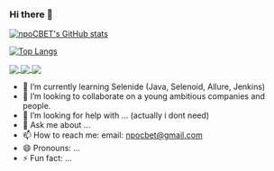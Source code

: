 ### Hi there 👋

[![npoCBET's GitHub stats](https://github-readme-stats.vercel.app/api?username=npocbet)](https://github.com/npocbet/github-readme-stats)

[![Top Langs](https://github-readme-stats.vercel.app/api/top-langs/?username=npocbet&layout=compact)](https://github.com/npocbet/npocbet)

<a href="https://github.com/npocbet/whitecatnsktests">
  <img align="center" src="https://github-readme-stats.vercel.app/api/pin/?username=npocbet&repo=whitecatnsktests" />
</a>
<a href="https://github.com/npocbet/Flask-project-for-yandex-lyceum">
  <img align="center" src="https://github-readme-stats.vercel.app/api/pin/?username=npocbet&repo=Flask-project-for-yandex-lyceum" />
</a>
<a href="https://github.com/npocbet/qa_guru_mobile_tests">
  <img align="center" src="https://github-readme-stats.vercel.app/api/pin/?username=npocbet&repo=qa_guru_mobile_tests" />
</a>

- 🌱 I’m currently learning Selenide (Java, Selenoid, Allure, Jenkins)
- 👯 I’m looking to collaborate on а young ambitious companies and people.
- 🤔 I’m looking for help with ... (actually i dont need) 
- 💬 Ask me about ... 
- 📫 How to reach me: email: npocbet@gmail.com
- 😄 Pronouns: ...
- ⚡ Fun fact: ...
